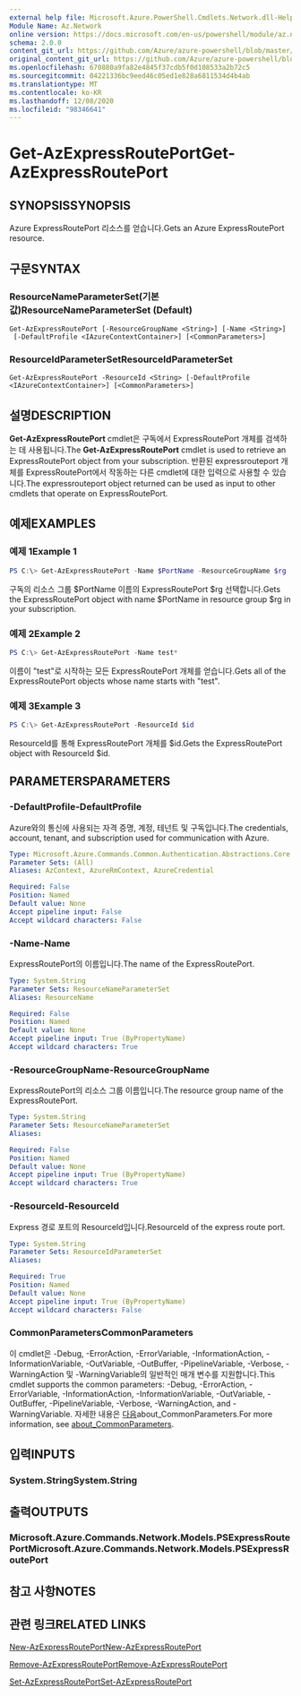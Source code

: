 ```yaml
---
external help file: Microsoft.Azure.PowerShell.Cmdlets.Network.dll-Help.xml
Module Name: Az.Network
online version: https://docs.microsoft.com/en-us/powershell/module/az.network/get-azexpressrouteport
schema: 2.0.0
content_git_url: https://github.com/Azure/azure-powershell/blob/master/src/Network/Network/help/Get-AzExpressRoutePort.md
original_content_git_url: https://github.com/Azure/azure-powershell/blob/master/src/Network/Network/help/Get-AzExpressRoutePort.md
ms.openlocfilehash: 670880a9fa82e4845f37cdb5f0d108533a2b72c5
ms.sourcegitcommit: 04221336bc9eed46c05ed1e828a6811534d4b4ab
ms.translationtype: MT
ms.contentlocale: ko-KR
ms.lasthandoff: 12/08/2020
ms.locfileid: "98346641"
---
```

# <span data-ttu-id="fc47d-101">Get-AzExpressRoutePort</span><span class="sxs-lookup"><span data-stu-id="fc47d-101">Get-AzExpressRoutePort</span></span>

## <span data-ttu-id="fc47d-102">SYNOPSIS</span><span class="sxs-lookup"><span data-stu-id="fc47d-102">SYNOPSIS</span></span>
<span data-ttu-id="fc47d-103">Azure ExpressRoutePort 리소스를 얻습니다.</span><span class="sxs-lookup"><span data-stu-id="fc47d-103">Gets an Azure ExpressRoutePort resource.</span></span>

## <span data-ttu-id="fc47d-104">구문</span><span class="sxs-lookup"><span data-stu-id="fc47d-104">SYNTAX</span></span>

### <span data-ttu-id="fc47d-105">ResourceNameParameterSet(기본값)</span><span class="sxs-lookup"><span data-stu-id="fc47d-105">ResourceNameParameterSet (Default)</span></span>
```
Get-AzExpressRoutePort [-ResourceGroupName <String>] [-Name <String>]
 [-DefaultProfile <IAzureContextContainer>] [<CommonParameters>]
```

### <span data-ttu-id="fc47d-106">ResourceIdParameterSet</span><span class="sxs-lookup"><span data-stu-id="fc47d-106">ResourceIdParameterSet</span></span>
```
Get-AzExpressRoutePort -ResourceId <String> [-DefaultProfile <IAzureContextContainer>] [<CommonParameters>]
```

## <span data-ttu-id="fc47d-107">설명</span><span class="sxs-lookup"><span data-stu-id="fc47d-107">DESCRIPTION</span></span>
<span data-ttu-id="fc47d-108">**Get-AzExpressRoutePort** cmdlet은 구독에서 ExpressRoutePort 개체를 검색하는 데 사용됩니다.</span><span class="sxs-lookup"><span data-stu-id="fc47d-108">The **Get-AzExpressRoutePort** cmdlet is used to retrieve an ExpressRoutePort object from your subscription.</span></span> <span data-ttu-id="fc47d-109">반환된 expressrouteport 개체를 ExpressRoutePort에서 작동하는 다른 cmdlet에 대한 입력으로 사용할 수 있습니다.</span><span class="sxs-lookup"><span data-stu-id="fc47d-109">The expressrouteport object returned can be used as input to other cmdlets that operate on ExpressRoutePort.</span></span>

## <span data-ttu-id="fc47d-110">예제</span><span class="sxs-lookup"><span data-stu-id="fc47d-110">EXAMPLES</span></span>

### <span data-ttu-id="fc47d-111">예제 1</span><span class="sxs-lookup"><span data-stu-id="fc47d-111">Example 1</span></span>
```powershell
PS C:\> Get-AzExpressRoutePort -Name $PortName -ResourceGroupName $rg
```

<span data-ttu-id="fc47d-112">구독의 리소스 그룹 $PortName 이름의 ExpressRoutePort $rg 선택합니다.</span><span class="sxs-lookup"><span data-stu-id="fc47d-112">Gets the ExpressRoutePort object with name $PortName in resource group $rg in your subscription.</span></span>

### <span data-ttu-id="fc47d-113">예제 2</span><span class="sxs-lookup"><span data-stu-id="fc47d-113">Example 2</span></span>
```powershell
PS C:\> Get-AzExpressRoutePort -Name test*
```

<span data-ttu-id="fc47d-114">이름이 "test"로 시작하는 모든 ExpressRoutePort 개체를 얻습니다.</span><span class="sxs-lookup"><span data-stu-id="fc47d-114">Gets all of the ExpressRoutePort objects whose name starts with "test".</span></span>

### <span data-ttu-id="fc47d-115">예제 3</span><span class="sxs-lookup"><span data-stu-id="fc47d-115">Example 3</span></span>
```powershell
PS C:\> Get-AzExpressRoutePort -ResourceId $id
```

<span data-ttu-id="fc47d-116">ResourceId를 통해 ExpressRoutePort 개체를 $id.</span><span class="sxs-lookup"><span data-stu-id="fc47d-116">Gets the ExpressRoutePort object with ResourceId $id.</span></span> 

## <span data-ttu-id="fc47d-117">PARAMETERS</span><span class="sxs-lookup"><span data-stu-id="fc47d-117">PARAMETERS</span></span>

### <span data-ttu-id="fc47d-118">-DefaultProfile</span><span class="sxs-lookup"><span data-stu-id="fc47d-118">-DefaultProfile</span></span>
<span data-ttu-id="fc47d-119">Azure와의 통신에 사용되는 자격 증명, 계정, 테넌트 및 구독입니다.</span><span class="sxs-lookup"><span data-stu-id="fc47d-119">The credentials, account, tenant, and subscription used for communication with Azure.</span></span>

```yaml
Type: Microsoft.Azure.Commands.Common.Authentication.Abstractions.Core.IAzureContextContainer
Parameter Sets: (All)
Aliases: AzContext, AzureRmContext, AzureCredential

Required: False
Position: Named
Default value: None
Accept pipeline input: False
Accept wildcard characters: False
```

### <span data-ttu-id="fc47d-120">-Name</span><span class="sxs-lookup"><span data-stu-id="fc47d-120">-Name</span></span>
<span data-ttu-id="fc47d-121">ExpressRoutePort의 이름입니다.</span><span class="sxs-lookup"><span data-stu-id="fc47d-121">The name of the ExpressRoutePort.</span></span>

```yaml
Type: System.String
Parameter Sets: ResourceNameParameterSet
Aliases: ResourceName

Required: False
Position: Named
Default value: None
Accept pipeline input: True (ByPropertyName)
Accept wildcard characters: True
```

### <span data-ttu-id="fc47d-122">-ResourceGroupName</span><span class="sxs-lookup"><span data-stu-id="fc47d-122">-ResourceGroupName</span></span>
<span data-ttu-id="fc47d-123">ExpressRoutePort의 리소스 그룹 이름입니다.</span><span class="sxs-lookup"><span data-stu-id="fc47d-123">The resource group name of the ExpressRoutePort.</span></span>

```yaml
Type: System.String
Parameter Sets: ResourceNameParameterSet
Aliases:

Required: False
Position: Named
Default value: None
Accept pipeline input: True (ByPropertyName)
Accept wildcard characters: True
```

### <span data-ttu-id="fc47d-124">-ResourceId</span><span class="sxs-lookup"><span data-stu-id="fc47d-124">-ResourceId</span></span>
<span data-ttu-id="fc47d-125">Express 경로 포트의 ResourceId입니다.</span><span class="sxs-lookup"><span data-stu-id="fc47d-125">ResourceId of the express route port.</span></span>

```yaml
Type: System.String
Parameter Sets: ResourceIdParameterSet
Aliases:

Required: True
Position: Named
Default value: None
Accept pipeline input: True (ByPropertyName)
Accept wildcard characters: False
```

### <span data-ttu-id="fc47d-126">CommonParameters</span><span class="sxs-lookup"><span data-stu-id="fc47d-126">CommonParameters</span></span>
<span data-ttu-id="fc47d-127">이 cmdlet은 -Debug, -ErrorAction, -ErrorVariable, -InformationAction, -InformationVariable, -OutVariable, -OutBuffer, -PipelineVariable, -Verbose, -WarningAction 및 -WarningVariable의 일반적인 매개 변수를 지원합니다.</span><span class="sxs-lookup"><span data-stu-id="fc47d-127">This cmdlet supports the common parameters: -Debug, -ErrorAction, -ErrorVariable, -InformationAction, -InformationVariable, -OutVariable, -OutBuffer, -PipelineVariable, -Verbose, -WarningAction, and -WarningVariable.</span></span> <span data-ttu-id="fc47d-128">자세한 내용은 [다음](http://go.microsoft.com/fwlink/?LinkID=113216)about_CommonParameters.</span><span class="sxs-lookup"><span data-stu-id="fc47d-128">For more information, see [about_CommonParameters](http://go.microsoft.com/fwlink/?LinkID=113216).</span></span>

## <span data-ttu-id="fc47d-129">입력</span><span class="sxs-lookup"><span data-stu-id="fc47d-129">INPUTS</span></span>

### <span data-ttu-id="fc47d-130">System.String</span><span class="sxs-lookup"><span data-stu-id="fc47d-130">System.String</span></span>

## <span data-ttu-id="fc47d-131">출력</span><span class="sxs-lookup"><span data-stu-id="fc47d-131">OUTPUTS</span></span>

### <span data-ttu-id="fc47d-132">Microsoft.Azure.Commands.Network.Models.PSExpressRoutePort</span><span class="sxs-lookup"><span data-stu-id="fc47d-132">Microsoft.Azure.Commands.Network.Models.PSExpressRoutePort</span></span>

## <span data-ttu-id="fc47d-133">참고 사항</span><span class="sxs-lookup"><span data-stu-id="fc47d-133">NOTES</span></span>

## <span data-ttu-id="fc47d-134">관련 링크</span><span class="sxs-lookup"><span data-stu-id="fc47d-134">RELATED LINKS</span></span>

[<span data-ttu-id="fc47d-135">New-AzExpressRoutePort</span><span class="sxs-lookup"><span data-stu-id="fc47d-135">New-AzExpressRoutePort</span></span>](./New-AzExpressRoutePort.md)

[<span data-ttu-id="fc47d-136">Remove-AzExpressRoutePort</span><span class="sxs-lookup"><span data-stu-id="fc47d-136">Remove-AzExpressRoutePort</span></span>](./Remove-AzExpressRoutePort.md)

[<span data-ttu-id="fc47d-137">Set-AzExpressRoutePort</span><span class="sxs-lookup"><span data-stu-id="fc47d-137">Set-AzExpressRoutePort</span></span>](./Set-AzExpressRoutePort.md)
